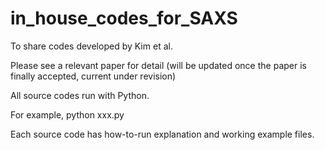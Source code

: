 # in_house_codes_for_SAXS
To share codes developed by Kim et al.

Please see a relevant paper for detail (will be updated once the paper is finally accepted, current under revision)

All source codes run with Python.

For example, python xxx.py

Each source code has how-to-run explanation and working example files.

